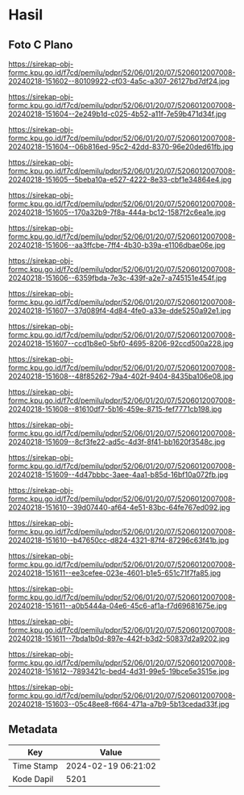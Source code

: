 # Hasil

## Foto C Plano

https://sirekap-obj-formc.kpu.go.id/f7cd/pemilu/pdpr/52/06/01/20/07/5206012007008-20240218-151602--80109922-cf03-4a5c-a307-26127bd7df24.jpg

https://sirekap-obj-formc.kpu.go.id/f7cd/pemilu/pdpr/52/06/01/20/07/5206012007008-20240218-151604--2e249b1d-c025-4b52-a11f-7e59b471d34f.jpg

https://sirekap-obj-formc.kpu.go.id/f7cd/pemilu/pdpr/52/06/01/20/07/5206012007008-20240218-151604--06b816ed-95c2-42dd-8370-96e20ded61fb.jpg

https://sirekap-obj-formc.kpu.go.id/f7cd/pemilu/pdpr/52/06/01/20/07/5206012007008-20240218-151605--5beba10a-e527-4222-8e33-cbf1e34864e4.jpg

https://sirekap-obj-formc.kpu.go.id/f7cd/pemilu/pdpr/52/06/01/20/07/5206012007008-20240218-151605--170a32b9-7f8a-444a-bc12-1587f2c6ea1e.jpg

https://sirekap-obj-formc.kpu.go.id/f7cd/pemilu/pdpr/52/06/01/20/07/5206012007008-20240218-151606--aa3ffcbe-7ff4-4b30-b39a-e1106dbae06e.jpg

https://sirekap-obj-formc.kpu.go.id/f7cd/pemilu/pdpr/52/06/01/20/07/5206012007008-20240218-151606--6359fbda-7e3c-439f-a2e7-a745151e454f.jpg

https://sirekap-obj-formc.kpu.go.id/f7cd/pemilu/pdpr/52/06/01/20/07/5206012007008-20240218-151607--37d089f4-4d84-4fe0-a33e-dde5250a92e1.jpg

https://sirekap-obj-formc.kpu.go.id/f7cd/pemilu/pdpr/52/06/01/20/07/5206012007008-20240218-151607--ccd1b8e0-5bf0-4695-8206-92ccd500a228.jpg

https://sirekap-obj-formc.kpu.go.id/f7cd/pemilu/pdpr/52/06/01/20/07/5206012007008-20240218-151608--48f85262-79a4-402f-9404-8435ba106e08.jpg

https://sirekap-obj-formc.kpu.go.id/f7cd/pemilu/pdpr/52/06/01/20/07/5206012007008-20240218-151608--81610df7-5b16-459e-8715-fef7771cb198.jpg

https://sirekap-obj-formc.kpu.go.id/f7cd/pemilu/pdpr/52/06/01/20/07/5206012007008-20240218-151609--8cf3fe22-ad5c-4d3f-8f41-bb1620f3548c.jpg

https://sirekap-obj-formc.kpu.go.id/f7cd/pemilu/pdpr/52/06/01/20/07/5206012007008-20240218-151609--4d47bbbc-3aee-4aa1-b85d-16bf10a072fb.jpg

https://sirekap-obj-formc.kpu.go.id/f7cd/pemilu/pdpr/52/06/01/20/07/5206012007008-20240218-151610--39d07440-af64-4e51-83bc-64fe767ed092.jpg

https://sirekap-obj-formc.kpu.go.id/f7cd/pemilu/pdpr/52/06/01/20/07/5206012007008-20240218-151610--b47650cc-d824-4321-87f4-87296c63f41b.jpg

https://sirekap-obj-formc.kpu.go.id/f7cd/pemilu/pdpr/52/06/01/20/07/5206012007008-20240218-151611--ee3cefee-023e-4601-b1e5-651c71f7fa85.jpg

https://sirekap-obj-formc.kpu.go.id/f7cd/pemilu/pdpr/52/06/01/20/07/5206012007008-20240218-151611--a0b5444a-04e6-45c6-af1a-f7d69681675e.jpg

https://sirekap-obj-formc.kpu.go.id/f7cd/pemilu/pdpr/52/06/01/20/07/5206012007008-20240218-151611--7bda1b0d-897e-442f-b3d2-50837d2a9202.jpg

https://sirekap-obj-formc.kpu.go.id/f7cd/pemilu/pdpr/52/06/01/20/07/5206012007008-20240218-151612--7893421c-bed4-4d31-99e5-19bce5e3515e.jpg

https://sirekap-obj-formc.kpu.go.id/f7cd/pemilu/pdpr/52/06/01/20/07/5206012007008-20240218-151603--05c48ee8-f664-471a-a7b9-5b13cedad33f.jpg


## Metadata

| Key        | Value               |
| ---------- | ------------------- |
| Time Stamp | 2024-02-19 06:21:02 |
| Kode Dapil | 5201                |




